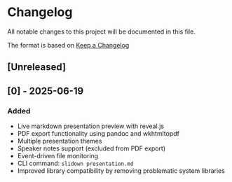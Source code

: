 # Changelog

All notable changes to this project will be documented in this file.

The format is based on [Keep a Changelog](https://keepachangelog.com/en/1.0.0/)

## [Unreleased]

## [0] - 2025-06-19

### Added
- Live markdown presentation preview with reveal.js
- PDF export functionality using pandoc and wkhtmltopdf
- Multiple presentation themes
- Speaker notes support (excluded from PDF export)
- Event-driven file monitoring 
- CLI command: `slidown presentation.md`
- Improved library compatibility by removing problematic system libraries
